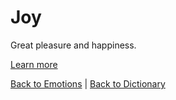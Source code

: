 # Joy

Great pleasure and happiness.

[Learn more](https://en.wiktionary.org/wiki/joy)

[Back to Emotions](Emotions.md) | [Back to Dictionary](../dictionary.md)
